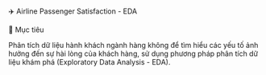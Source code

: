 ✈️ Airline Passenger Satisfaction - EDA

📌 Mục tiêu

Phân tích dữ liệu hành khách ngành hàng không để tìm hiểu các yếu tố ảnh hưởng đến sự hài lòng của khách hàng, sử dụng phương pháp phân tích dữ liệu khám phá (Exploratory Data Analysis - EDA).
